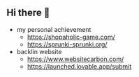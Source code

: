 ## Hi there 👋


- my personal achievement
  - https://shopaholic-game.com/
  -  https://sprunki-sprunki.org/
- backlin website
  - https://www.websitecarbon.com/
  - https://launched.lovable.app/submit

<!--
**wang1309/wang1309** is a ✨ _special_ ✨ repository because its `README.md` (this file) appears on your GitHub profile.

Here are some ideas to get you started:

- my personal achievement： https://shopaholic-game.com/ https://sprunki-sprunki.org/
- backlin website
  - https://www.websitecarbon.com/
-->
